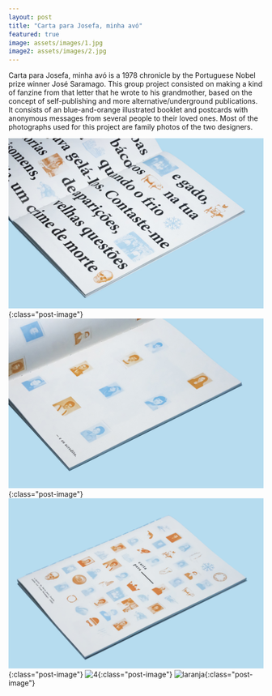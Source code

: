 ```yaml
---
layout: post
title: "Carta para Josefa, minha avó"
featured: true
image: assets/images/1.jpg
image2: assets/images/2.jpg
---
```


Carta para Josefa, minha avó is a 1978 chronicle by the Portuguese Nobel prize winner José Saramago. This group project consisted on making a kind of fanzine from that letter that he wrote to his grandmother, based on the concept of self-publishing and more alternative/underground publications. It consists of an blue-and-orange illustrated booklet and postcards with anonymous messages from several people to their loved ones. Most of the photographs used for this project are family photos of the two designers.

![1](/assets/images/1.jpg){:class="post-image"}
![2](/assets/images/2.jpg){:class="post-image"}
![3](/assets/images/6.jpg){:class="post-image"}
![4](/){:class="post-image"}
![laranja](/){:class="post-image"}

